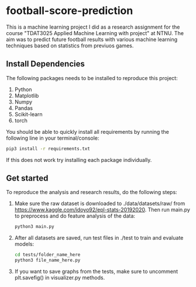 # football-score-prediction
This is a machine learning project I did as a research assignment for the course "TDAT3025 Applied Machine Learning with project" at NTNU. The aim was to predict future football results with various machine learning techniques based on statistics from previuos games.

## Install Dependencies
The following packages needs to be installed to reproduce this project:

1. Python
2. Matplotlib
3. Numpy
4. Pandas
5. Scikit-learn
6. torch

You should be able to quickly install all requirements by running the following line in your terminal/console:
```bash
pip3 install -r requirements.txt
```
If this does not work try installing each package individually.

## Get started
To reproduce the analysis and research results, do the following steps:
1. Make sure the raw dataset is downloaded to ./data/datasets/raw/ from https://www.kaggle.com/idoyo92/epl-stats-20192020. 
Then run main.py to preprocess and do feature analysis of the data:
    ```bash
    python3 main.py
    ```
2. After all datasets are saved, run test files in ./test to train and evaluate models:
    ```bash
    cd tests/folder_name_here
    python3 file_name_here.py
    ```
3. If you want to save graphs from the tests, make sure to uncomment plt.savefig()
in visualizer.py methods.

